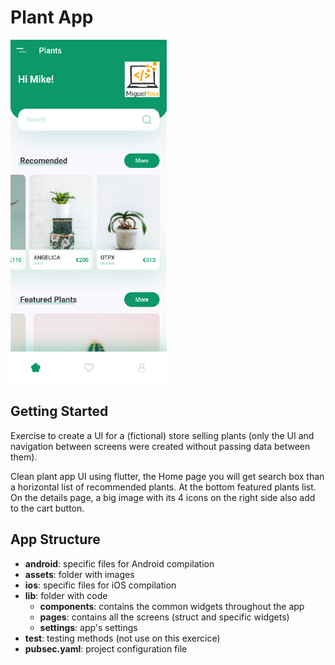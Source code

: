 # Plant App

<img src="https://github.com/miguelnunorosa/Flutter-UI-Examples/blob/main/plant_app/assets/img/screenshot_app_plants.png" width=250 height=550 alt="Plants"></img>

## Getting Started
Exercise to create a UI for a (fictional) store selling plants (only the UI and navigation between screens were created without passing data between them).

Clean plant app UI using flutter, the Home page you will get search box than a horizontal list of recommended plants. At the bottom featured plants list. On the details page, a big image with its 4 icons on the right side also add to the cart button.


## App Structure

- **android**: specific files for Android compilation
- **assets**: folder with images
- **ios**: specific files for iOS compilation
- **lib**: folder with code
  - **components**: contains the common widgets throughout the app
  - **pages**: contains all the screens (struct and specific widgets)
  - **settings**: app's settings
- **test**: testing methods (not use on this exercice)
- **pubsec.yaml**: project configuration file
